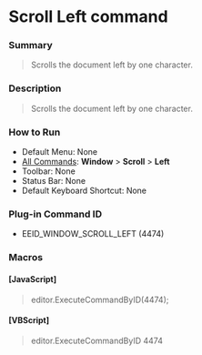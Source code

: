 # Scroll Left command

### Summary

> Scrolls the document left by one character.

### Description

> Scrolls the document left by one character.

### How to Run

- Default Menu: None
- [All Commands](../tools/all_commands): **Window** \> **Scroll** \> **Left**
- Toolbar: None
- Status Bar: None
- Default Keyboard Shortcut: None

### Plug-in Command ID

- EEID\_WINDOW\_SCROLL\_LEFT (4474)

### Macros

#### \[JavaScript\]

> editor.ExecuteCommandByID(4474);

#### \[VBScript\]

> editor.ExecuteCommandByID 4474